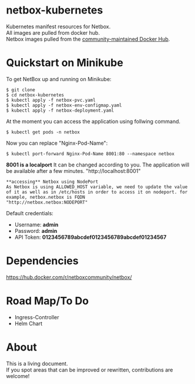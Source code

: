 # netbox-kubernetes

Kubernetes manifest resources for Netbox.  
All images are pulled from docker hub.  
Netbox images pulled from the [community-maintained Docker Hub](https://hub.docker.com/r/netboxcommunity/netbox/).

# Quickstart on Minikube

To get NetBox up and running on Minikube:

```
$ git clone
$ cd netbox-kubernetes
$ kubectl apply -f netbox-pvc.yaml
$ kubectl apply -f netbox-env-configmap.yaml
$ kubectl apply -f netbox-deployment.yaml
```

At the moment you can access the application using follwing command.

```
$ kubectl get pods -n netbox
```

Now you can replace "Nginx-Pod-Name":

```
$ kubectl port-forward Nginx-Pod-Name 8001:80 --namespace netbox
```

**8001 is a localport** It can be changed according to you.
The application will be available after a few minutes.
"http://localhost:8001"

```
**accessing** Netbox using NodePort
As Netbox is using ALLOWED_HOST variable, we need to update the value of it as well as in /etc/hosts in order to access it on nodeport. for example, netbox.netbox is FQDN   
"http://netbox.netbox:NODEPORT"
```

Default credentials:

* Username: **admin**
* Password: **admin**
* API Token: **0123456789abcdef0123456789abcdef01234567**

# Dependencies

https://hub.docker.com/r/netboxcommunity/netbox/

# Road Map/To Do

* Ingress-Controller
* Helm Chart

# About

This is a living document.  
If you spot areas that can be improved or rewritten, contributions are welcome!
